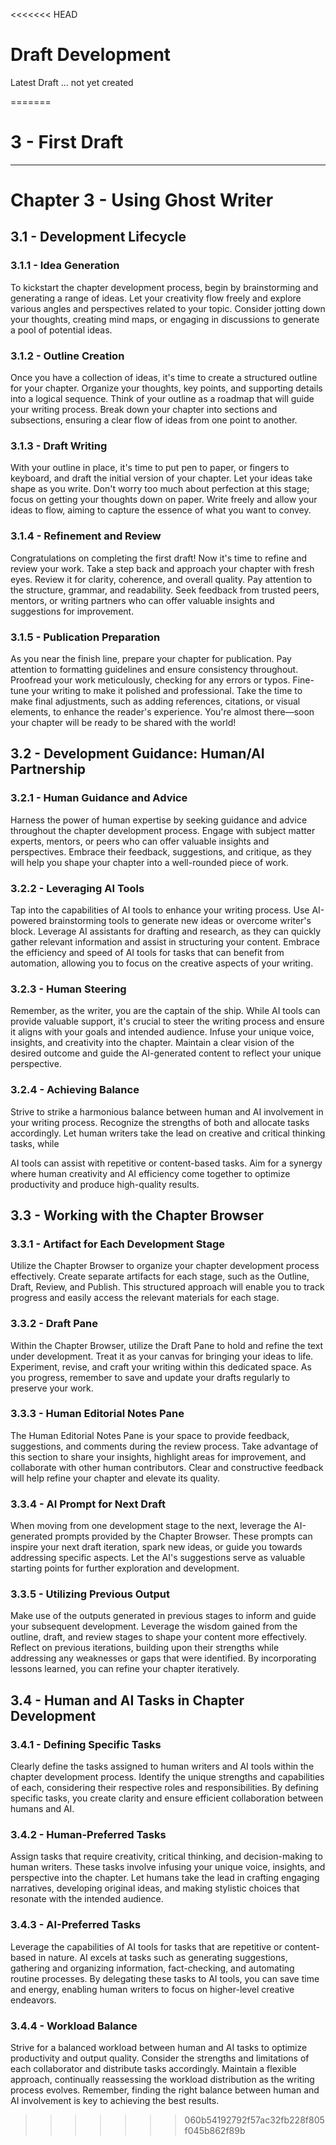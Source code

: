 <<<<<<< HEAD
# Draft Development

Latest Draft ... not yet created

=======
# 3 - First Draft 

---

# Chapter 3 - Using Ghost Writer

## 3.1 - Development Lifecycle

### 3.1.1 - Idea Generation

To kickstart the chapter development process, begin by brainstorming and generating a range of
ideas. Let your creativity flow freely and explore various angles and perspectives related to your
topic. Consider jotting down your thoughts, creating mind maps, or engaging in discussions to
generate a pool of potential ideas.

### 3.1.2 - Outline Creation

Once you have a collection of ideas, it's time to create a structured outline for your chapter.
Organize your thoughts, key points, and supporting details into a logical sequence. Think of your
outline as a roadmap that will guide your writing process. Break down your chapter into sections
and subsections, ensuring a clear flow of ideas from one point to another.

### 3.1.3 - Draft Writing

With your outline in place, it's time to put pen to paper, or fingers to keyboard, and draft the
initial version of your chapter. Let your ideas take shape as you write. Don't worry too much about
perfection at this stage; focus on getting your thoughts down on paper. Write freely and allow your
ideas to flow, aiming to capture the essence of what you want to convey.

### 3.1.4 - Refinement and Review

Congratulations on completing the first draft! Now it's time to refine and review your work. Take a
step back and approach your chapter with fresh eyes. Review it for clarity, coherence, and overall
quality. Pay attention to the structure, grammar, and readability. Seek feedback from trusted
peers, mentors, or writing partners who can offer valuable insights and suggestions for
improvement.

### 3.1.5 - Publication Preparation

As you near the finish line, prepare your chapter for publication. Pay attention to formatting
guidelines and ensure consistency throughout. Proofread your work meticulously, checking for any
errors or typos. Fine-tune your writing to make it polished and professional. Take the time to make
final adjustments, such as adding references, citations, or visual elements, to enhance the
reader's experience. You're almost there—soon your chapter will be ready to be shared with the
world!

## 3.2 - Development Guidance: Human/AI Partnership

### 3.2.1 - Human Guidance and Advice

Harness the power of human expertise by seeking guidance and advice throughout the chapter
development process. Engage with subject matter experts, mentors, or peers who can offer valuable
insights and perspectives. Embrace their feedback, suggestions, and critique, as they will help you
shape your chapter into a well-rounded piece of work.

### 3.2.2 - Leveraging AI Tools

Tap into the capabilities of AI tools to enhance your writing process. Use AI-powered brainstorming
tools to generate new ideas or overcome writer's block. Leverage AI assistants for drafting and
research, as they can quickly gather relevant information and assist in structuring your content.
Embrace the efficiency and speed of AI tools for tasks that can benefit from automation, allowing
you to focus on the creative aspects of your writing.

### 3.2.3 - Human Steering

Remember, as the writer, you are the captain of the ship. While AI tools can provide valuable
support, it's crucial to steer the writing process and ensure it aligns with your goals and
intended audience. Infuse your unique voice, insights, and creativity into the chapter. Maintain a
clear vision of the desired outcome and guide the AI-generated content to reflect your unique
perspective.

### 3.2.4 - Achieving Balance

Strive to strike a harmonious balance between human and AI involvement in your writing process.
Recognize the strengths of both and allocate tasks accordingly. Let human writers take the lead on
creative and critical thinking tasks, while

 AI tools can assist with repetitive or content-based tasks. Aim for a synergy where human
 creativity and AI efficiency come together to optimize productivity and produce high-quality
 results.

## 3.3 - Working with the Chapter Browser

### 3.3.1 - Artifact for Each Development Stage

Utilize the Chapter Browser to organize your chapter development process effectively. Create
separate artifacts for each stage, such as the Outline, Draft, Review, and Publish. This structured
approach will enable you to track progress and easily access the relevant materials for each
stage.

### 3.3.2 - Draft Pane

Within the Chapter Browser, utilize the Draft Pane to hold and refine the text under development.
Treat it as your canvas for bringing your ideas to life. Experiment, revise, and craft your writing
within this dedicated space. As you progress, remember to save and update your drafts regularly to
preserve your work.

### 3.3.3 - Human Editorial Notes Pane

The Human Editorial Notes Pane is your space to provide feedback, suggestions, and comments during
the review process. Take advantage of this section to share your insights, highlight areas for
improvement, and collaborate with other human contributors. Clear and constructive feedback will
help refine your chapter and elevate its quality.

### 3.3.4 - AI Prompt for Next Draft

When moving from one development stage to the next, leverage the AI-generated prompts provided by
the Chapter Browser. These prompts can inspire your next draft iteration, spark new ideas, or guide
you towards addressing specific aspects. Let the AI's suggestions serve as valuable starting points
for further exploration and development.

### 3.3.5 - Utilizing Previous Output

Make use of the outputs generated in previous stages to inform and guide your subsequent
development. Leverage the wisdom gained from the outline, draft, and review stages to shape your
content more effectively. Reflect on previous iterations, building upon their strengths while
addressing any weaknesses or gaps that were identified. By incorporating lessons learned, you can
refine your chapter iteratively.

## 3.4 - Human and AI Tasks in Chapter Development

### 3.4.1 - Defining Specific Tasks

Clearly define the tasks assigned to human writers and AI tools within the chapter development
process. Identify the unique strengths and capabilities of each, considering their respective roles
and responsibilities. By defining specific tasks, you create clarity and ensure efficient
collaboration between humans and AI.

### 3.4.2 - Human-Preferred Tasks

Assign tasks that require creativity, critical thinking, and decision-making to human writers. These
tasks involve infusing your unique voice, insights, and perspective into the chapter. Let humans
take the lead in crafting engaging narratives, developing original ideas, and making stylistic
choices that resonate with the intended audience.

### 3.4.3 - AI-Preferred Tasks

Leverage the capabilities of AI tools for tasks that are repetitive or content-based in nature. AI
excels at tasks such as generating suggestions, gathering and organizing information,
fact-checking, and automating routine processes. By delegating these tasks to AI tools, you can
save time and energy, enabling human writers to focus on higher-level creative endeavors.

### 3.4.4 - Workload Balance

Strive for a balanced workload between human and AI tasks to optimize productivity and output
quality. Consider the strengths and limitations of each collaborator and distribute tasks
accordingly. Maintain a flexible approach, continually reassessing the workload distribution as the
writing process evolves. Remember, finding the right balance between human and AI involvement is
key to achieving the best results.
>>>>>>> 060b54192792f57ac32fb228f805f045b862f89b
